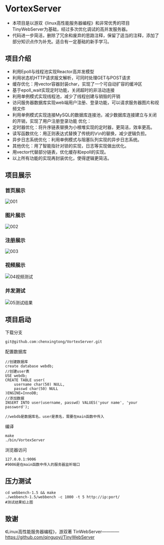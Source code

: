 # VortexServer
* 本项目是以游双《linux高性能服务器编程》和非常优秀的项目TinyWebServer为基础，经过多次优化调试的高并发服务器。
* 代码进一步简洁，删除了冗余和废弃的思路注释，保留了适当的注释，添加了部分知识点作为补充。适合有一定基础的新手学习。
## 项目介绍
* 利用Epoll与线程池实现Reactor高并发模型
* 利用状态机HTTP请求报文解析，可同时处理GET与POST请求
* 缓存优化：用vector容器封装char，实现了一个可自动扩容的缓冲区
* 基于epoll_wait实现定时功能，关闭超时的非活动连接
* 利用单例模式实现线程池，减少了线程创建与销毁的开销
* 访问服务器数据库实现web端用户注册、登录功能，可以请求服务器图片和视频文件
* 利用单例模式实现连接MySQL的数据库连接池，减少数据库连接建立与关闭的开销，实现了用户注册登录功能
优化：
* 定时器优化：将升序链表替换为小根堆实现的定时器，更简洁，效率更高。
* 读写函数优化：用正则表达式替换了传统的\r\n的替换，减少逻辑负担。
* 异步日志系统优化：利用单例模式与阻塞队列实现的异步日志系统。
* 其他优化：用了智能指针对锁的实现，日志等实现做出优化。
* 用vector代替部分链表，优化缓存和epoll的实现。
* 以上所有功能的实现再封装优化，使得逻辑更简洁。
## 项目展示
### 首页展示
![001](https://user-images.githubusercontent.com/63970358/209744714-2a54cb48-5d57-4b42-81ae-d4b65da8797b.png)
### 图片展示
![002](https://user-images.githubusercontent.com/63970358/209744728-cec3272e-c882-459d-b847-89e974bd8c09.png)
### 注册展示
![003](https://user-images.githubusercontent.com/63970358/209744739-317c84d0-43fa-485a-8af0-c3a457826ca5.png)
### 视频展示
![04视频测试](https://user-images.githubusercontent.com/63970358/209744752-352a78ee-b63b-419e-b9ba-58ac9aadca20.png)
### 并发测试
![05测试结果](https://user-images.githubusercontent.com/63970358/209744784-68a565c9-c548-4f0f-b804-bfdb8d18c926.png)
## 项目启动
下载分支
```
git@github.com:chenxingtong/VortexServer.git
```
配置数据库
```
//创建数据库
create database webdb;
//创建user表
USE webdb;
CREATE TABLE user(
    username char(50) NULL,
    passwd char(50) NULL
)ENGINE=InnoDB;
//添加数据
INSERT INTO user(username, passwd) VALUES('your name', 'your password');

//webdb是数据库名，user是表名，需要在main函数中传入
```
编译
```
make
./bin/VortexServer
```
浏览器访问
```
127.0.0.1:9006
#9006是在main函数中传入的服务器监听端口
```
## 压力测试
```
cd webbench-1.5 && make
./webbench-1.5/webbench -c 1000 -t 5 http://ip:port/
#测试结果如上图
```
## 致谢
《Linux高性能服务器编程》，游双著
TinWebServer————https://github.com/qinguoyi/TinyWebServer

